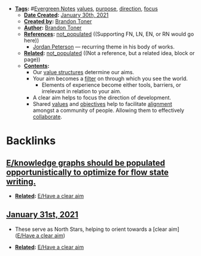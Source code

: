 - **[Tags](<../Tags.md>):** #[Evergreen Notes](<../Evergreen Notes.md>) [values](<../values.md>), [purpose](<../purpose.md>), [direction](<../direction.md>), [focus](<../focus.md>)
    - **[Date Created](<../Date Created.md>):** [January 30th, 2021](<../January 30th, 2021.md>)
    - **[Created by](<../Created by.md>):** [Brandon Toner](<../Brandon Toner.md>)
    - **[Author](<../Author.md>):** [Brandon Toner](<../Brandon Toner.md>)
    - **[References](<../References.md>):** [not_populated](<../not_populated.md>) ((Supporting FN, LN, EN, or RN would go here))
        - [Jordan Peterson](<../Jordan Peterson.md>) — recurring theme in his body of works.
    - **[Related](<../Related.md>):** [not_populated](<../not_populated.md>) ((Not a reference, but a related idea, block or page))
    - **[Contents](<../Contents.md>):** 
        - Our [value structures](<../value structures.md>) determine our aims.
        - Your aim becomes a [filter](<../filter.md>) on through which you see the world.
            - Elements of experience become either tools, barriers, or irrelevant in relation to your aim.
        - A clear aim helps to focus the direction of development. 
        - Shared [values](<../values.md>) and [objectives](<../objectives.md>) help to facilitate [alignment](<../alignment.md>) amongst a community of people. Allowing them to effectively [collaborate]([collaboration](<../collaboration.md>)).

# Backlinks
## [E/knowledge graphs should be populated opportunistically to optimize for flow state writing.](<E/knowledge graphs should be populated opportunistically to optimize for flow state writing..md>)
- **[Related](<../Related.md>):** [E/Have a clear aim](<../E/Have a clear aim.md>)

## [January 31st, 2021](<January 31st, 2021.md>)
- These serve as North Stars, helping to orient towards a [clear aim]([E/Have a clear aim](<../E/Have a clear aim.md>))

- **[Related](<../Related.md>):** [E/Have a clear aim](<../E/Have a clear aim.md>)

